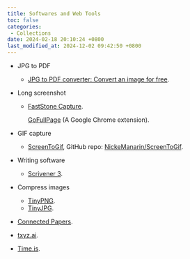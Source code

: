 ```yaml
---
title: Softwares and Web Tools
toc: false
categories:
 - Collections
date: 2024-02-18 20:10:24 +0800
last_modified_at: 2024-12-02 09:42:50 +0800
---
```


- JPG to PDF
  - [JPG to PDF converter: Convert an image for free](https://www.adobe.com/acrobat/online/jpg-to-pdf.html).

- Long screenshot
  - [FastStone Capture](https://www.faststone.org/FSCaptureDownload.htm).

    [GoFullPage](https://chromewebstore.google.com/detail/gofullpage-full-page-scre/fdpohaocaechififmbbbbbknoalclacl?hl=en&pli=1) (A Google Chrome extension).

- GIF capture
  - [ScreenToGif](https://www.screentogif.com/), GitHub repo: [NickeManarin/ScreenToGif](https://github.com/NickeManarin/ScreenToGif).

- Writing software
  - [Scrivener 3](https://www.literatureandlatte.com/introducing-scrivener-3-for-windows).

- Compress images
  - [TinyPNG](https://tinypng.com/).
  - [TinyJPG](https://tinyjpg.com/).

- [Connected Papers](https://www.connectedpapers.com/).

- [txyz.ai](https://www.txyz.ai/).

- [Time.is](https://time.is/).

